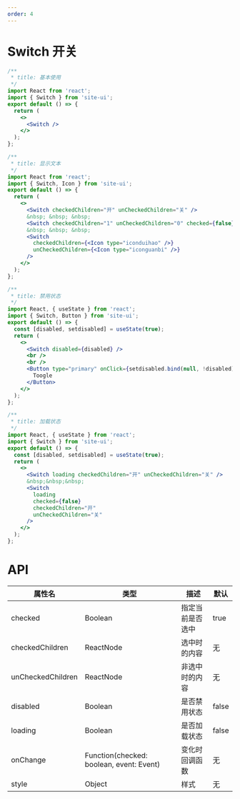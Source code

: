 ```yaml
---
order: 4
---
```


# Switch 开关

```jsx
/**
 * title: 基本使用
 */
import React from 'react';
import { Switch } from 'site-ui';
export default () => {
  return (
    <>
      <Switch />
    </>
  );
};
```

```jsx
/**
 * title: 显示文本
 */
import React from 'react';
import { Switch, Icon } from 'site-ui';
export default () => {
  return (
    <>
      <Switch checkedChildren="开" unCheckedChildren="关" />
      &nbsp; &nbsp; &nbsp;
      <Switch checkedChildren="1" unCheckedChildren="0" checked={false} />
      &nbsp; &nbsp; &nbsp;
      <Switch
        checkedChildren={<Icon type="iconduihao" />}
        unCheckedChildren={<Icon type="iconguanbi" />}
      />
    </>
  );
};
```

```jsx
/**
 * title: 禁用状态
 */
import React, { useState } from 'react';
import { Switch, Button } from 'site-ui';
export default () => {
  const [disabled, setdisabled] = useState(true);
  return (
    <>
      <Switch disabled={disabled} />
      <br />
      <br />
      <Button type="primary" onClick={setdisabled.bind(null, !disabled)}>
        Toogle
      </Button>
    </>
  );
};
```

```jsx
/**
 * title: 加载状态
 */
import React, { useState } from 'react';
import { Switch } from 'site-ui';
export default () => {
  const [disabled, setdisabled] = useState(true);
  return (
    <>
      <Switch loading checkedChildren="开" unCheckedChildren="关" />
      &nbsp;&nbsp;&nbsp;
      <Switch
        loading
        checked={false}
        checkedChildren="开"
        unCheckedChildren="关"
      />
    </>
  );
};
```

# API

| **属性名**        | **类型**                                 | **描述**         | **默认** |
| ----------------- | ---------------------------------------- | ---------------- | -------- |
| checked           | Boolean                                  | 指定当前是否选中 | true     |
| checkedChildren   | ReactNode                                | 选中时的内容     | 无       |
| unCheckedChildren | ReactNode                                | 非选中时的内容   | 无       |
| disabled          | Boolean                                  | 是否禁用状态     | false    |
| loading           | Boolean                                  | 是否加载状态     | false    |
| onChange          | Function(checked: boolean, event: Event) | 变化时回调函数   | 无       |
| style             | Object                                   | 样式             | 无       |
